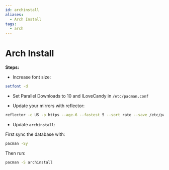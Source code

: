```yaml
---
id: archinstall
aliases:
  - Arch Install
tags:
  - arch
---
```


# Arch Install

**Steps:**

- Increase font size:

```bash
setfont -d
```

- Set Parallel Downloads to 10 and ILoveCandy in `/etc/pacman.conf`

- Update your mirrors with reflector:

```bash
reflector -c US -p https --age-6 --fastest 5 --sort rate --save /etc/pacman.d/mirrorlist
```

- Update `archinstall`:

First sync the database with:

```bash
pacman -Sy
```

Then run:

```bash
pacman -S archinstall
```
